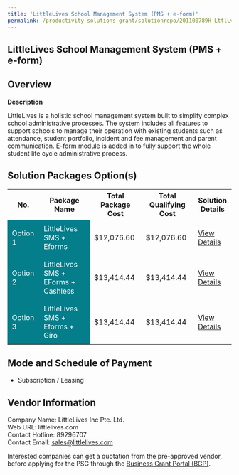 ```yaml
---
title: 'LittleLives School Management System (PMS + e-form)'
permalink: /productivity-solutions-grant/solutionrepo/201100789H-LttlLvs-SCH-MGT-Systm-PMS-form-EC
---
```


## LittleLives School Management System (PMS + e-form)

## Overview

**Description**

LittleLives is a holistic school management system built to simplify complex school administrative processes. The system includes all features to support schools to manage their operation with existing students such as attendance, student portfolio, incident and fee management and parent communication. E-form module is added in to fully support the whole student life cycle administrative process.

## Solution Packages Option(s)

<table>
<tr>
<th><b>No.</b></th>
<th><b>Package Name</b></th>
<th><b>Total Package Cost</b></th>
<th><b>Total Qualifying Cost</b></th>
<th><b>Solution Details</b></th>
</tr>
<tr>
<td style='padding: 10px; background-color: #037E8A; color: #FFFFFF;'>Option 1</td>
<td style='padding: 10px; background-color: #037E8A; color: #FFFFFF;'>LittleLives SMS + Eforms</td>
<td style='padding: 10px;'>$12,076.60</td>
<td style='padding: 10px;'>$12,076.60</td>
<td style='padding: 10px;'><a href='/images/psg/201100789H_20250027_07082025_Desensitised_Annex3_Part1.pdf' target='_blank'>View Details</a></td>
</tr>
<tr>
<td style='padding: 10px; background-color: #037E8A; color: #FFFFFF;'>Option 2</td>
<td style='padding: 10px; background-color: #037E8A; color: #FFFFFF;'>LittleLives SMS + EForms + Cashless</td>
<td style='padding: 10px;'>$13,414.44</td>
<td style='padding: 10px;'>$13,414.44</td>
<td style='padding: 10px;'><a href='/images/psg/201100789H_20250027_07082025_Desensitised_Annex3_Part2.pdf' target='_blank'>View Details</a></td>
</tr>
<tr>
<td style='padding: 10px; background-color: #037E8A; color: #FFFFFF;'>Option 3</td>
<td style='padding: 10px; background-color: #037E8A; color: #FFFFFF;'>LittleLives SMS + Eforms + Giro</td>
<td style='padding: 10px;'>$13,414.44</td>
<td style='padding: 10px;'>$13,414.44</td>
<td style='padding: 10px;'><a href='/images/psg/201100789H_20250027_07082025_Desensitised_Annex3_Part3.pdf' target='_blank'>View Details</a></td>
</tr>
</table>

## Mode and Schedule of Payment

 - Subscription / Leasing

## Vendor Information

 Company Name: LittleLives Inc Pte. Ltd.<br>Web URL: littlelives.com <br>Contact Hotline: 89296707 <br>Contact Email: sales@littlelives.com <br>

Interested companies can get a quotation from the pre-approved vendor, before applying for the PSG through the <a href='https://www.businessgrants.gov.sg/' target='_blank' rel='noopener'>Business Grant Portal (BGP)</a>.

<script src="/jquery/resize-tables.js"></script>
